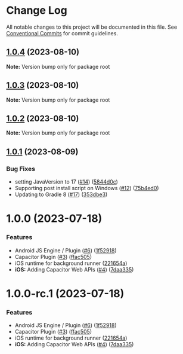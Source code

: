 # Change Log

All notable changes to this project will be documented in this file.
See [Conventional Commits](https://conventionalcommits.org) for commit guidelines.

## [1.0.4](https://github.com/ionic-team/capacitor-background-runner/compare/1.0.3...1.0.4) (2023-08-10)

**Note:** Version bump only for package root





## [1.0.3](https://github.com/ionic-team/capacitor-background-runner/compare/1.0.2...1.0.3) (2023-08-10)

**Note:** Version bump only for package root





## [1.0.2](https://github.com/ionic-team/capacitor-background-runner/compare/1.0.1...1.0.2) (2023-08-10)

**Note:** Version bump only for package root





## [1.0.1](https://github.com/ionic-team/capacitor-background-runner/compare/1.0.0...1.0.1) (2023-08-09)


### Bug Fixes

* setting JavaVersion to 17 ([#14](https://github.com/ionic-team/capacitor-background-runner/issues/14)) ([5844d0c](https://github.com/ionic-team/capacitor-background-runner/commit/5844d0c814378b9c4ebafe752c297d7110e8c2ba))
* Supporting post install script on Windows ([#12](https://github.com/ionic-team/capacitor-background-runner/issues/12)) ([75b4ed0](https://github.com/ionic-team/capacitor-background-runner/commit/75b4ed0cdb44c4caa506c9969b7fdbbe2e122779))
* Updating to Gradle 8 ([#17](https://github.com/ionic-team/capacitor-background-runner/issues/17)) ([353dbe3](https://github.com/ionic-team/capacitor-background-runner/commit/353dbe331f5ed2344ded407041e001e440b9d0ee))





# 1.0.0 (2023-07-18)


### Features

* Android JS Engine / Plugin ([#6](https://github.com/ionic-team/enterprise-background-runner/issues/6)) ([1f52918](https://github.com/ionic-team/enterprise-background-runner/commit/1f52918784d91558a3e7798d5449887d7fb5cd32))
* Capacitor Plugin ([#3](https://github.com/ionic-team/enterprise-background-runner/issues/3)) ([ffac505](https://github.com/ionic-team/enterprise-background-runner/commit/ffac505560c144d2478ed6de49dc7d0c5130b15c))
* iOS runtime for background runner ([221654a](https://github.com/ionic-team/enterprise-background-runner/commit/221654a4329be6507cc635b6d6b0a190511ea1d5))
* **iOS:** Adding Capacitor Web APIs ([#4](https://github.com/ionic-team/enterprise-background-runner/issues/4)) ([7daa335](https://github.com/ionic-team/enterprise-background-runner/commit/7daa3350335989e8caf20c7258074a6dfa5d2cfe))





# 1.0.0-rc.1 (2023-07-18)


### Features

* Android JS Engine / Plugin ([#6](https://github.com/ionic-team/capacitor-background-runner/issues/6)) ([1f52918](https://github.com/ionic-team/capacitor-background-runner/commit/1f52918784d91558a3e7798d5449887d7fb5cd32))
* Capacitor Plugin ([#3](https://github.com/ionic-team/capacitor-background-runner/issues/3)) ([ffac505](https://github.com/ionic-team/capacitor-background-runner/commit/ffac505560c144d2478ed6de49dc7d0c5130b15c))
* iOS runtime for background runner ([221654a](https://github.com/ionic-team/capacitor-background-runner/commit/221654a4329be6507cc635b6d6b0a190511ea1d5))
* **iOS:** Adding Capacitor Web APIs ([#4](https://github.com/ionic-team/capacitor-background-runner/issues/4)) ([7daa335](https://github.com/ionic-team/capacitor-background-runner/commit/7daa3350335989e8caf20c7258074a6dfa5d2cfe))
